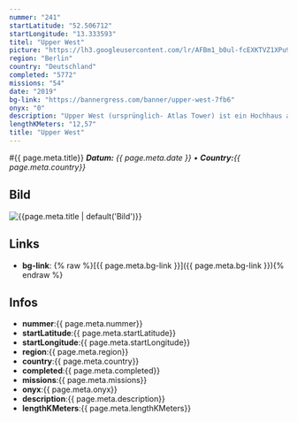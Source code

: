 ```yaml
---
nummer: "241"
startLatitude: "52.506712"
startLongitude: "13.333593"
titel: "Upper West"
picture: "https://lh3.googleusercontent.com/lr/AFBm1_b0ul-fcEXKTVZ1XPu9QtTdbANUHeU-2VTFn4ZZznty6lcHPJq1d3FRFSRUgGgNVS66ybKw6BznL7K3hY6bBC4NRAHqp9Xi8vyR0NaKpJkN4qdnOw_mUpKm4c5ZF0FUZ4Ncv3c6c_u7ghffu0zvwfuzDetuXsZOE2lH7yzpyvsjWTWOow3KVFcU8XN3_Ti2YDlctJp0JNSqamsbEzCMka3C9_N60wpf0b3L6xFiM451BHWhasZw20HCk-fGjhqkMufXhx2gFOPcsfhzxOawC3nYK0_NQudQCB8aZdSjx7RzdaXPgxE0F_0U9SOBb9yPFXwM9Sxa8cpA2gGi4dkH6etUquqNBd4gD6_TQ1Qsca1y30nwxVI-qKRaEKQDV38VjdpRwnZOEiPed9WkiBKzy6ljZtLVUI1YnriekPEF3r2LdMqLYWY0j_-Ebk6DlcBdllB66EMkenHCSLixRaEqHcXNiWGueTXZLV1EkPC2Y1eezaGGN4A8vlR14wofNKwOVRmTh7NSKSjE2W_TCccxwySC5hNG7Oq6VfPBMxcBRWIVFuHQ6h27tVJWKyoGwQERTLqWC7vdhqkZygAFH2Kz_9DwBxKvAVWpQnswHoytjnFCcHuXrfzvoSVY5_SPARjK7HCTwaLRfo1ApQ5MzX6ejwB03ymWxSgs18p07aA0eqZoNPHJm5ZFmezyYMO0ZbrpCj-0cqjIqsYsO4_47WNv2MDEBamMWHkeGWmEuIQakz17fMTXO8-ncvLLZUqn4oRJ_3vsZ2oX6mqnxOSX-qR0Vt-vTVvUhVn74NAWykoJ5gi5zWDzxynVyw4hRdRoU3ddpZUbr8OUfwp9DfqMr6t4wORksJvPr0E"
region: "Berlin"
country: "Deutschland"
completed: "5772"
missions: "54"
date: "2019"
bg-link: "https://bannergress.com/banner/upper-west-7fb6"
onyx: "0"
description: "Upper West (ursprünglich- Atlas Tower) ist ein Hochhaus am Breitscheidplatz in Berlin-Charlottenburg. Es bildet mit 119 Metern Höhe und 33 Etagen ein Bauensemble mit dem benachbarten Zoofenster."
lengthKMeters: "12,57"
title: "Upper West"
---
```


#{{ page.meta.title}}
_**Datum:** {{ page.meta.date }} • **Country:**{{ page.meta.country}}_

## Bild
![{{page.meta.title | default('Bild')}}]({{page.meta.picture}})

## Links
- **bg-link**: {% raw %}[{{ page.meta.bg-link }}]({{ page.meta.bg-link }}){% endraw %}

## Infos
- **nummer**:{{ page.meta.nummer}}
- **startLatitude**:{{ page.meta.startLatitude}}
- **startLongitude**:{{ page.meta.startLongitude}}
- **region**:{{ page.meta.region}}
- **country**:{{ page.meta.country}}
- **completed**:{{ page.meta.completed}}
- **missions**:{{ page.meta.missions}}
- **onyx**:{{ page.meta.onyx}}
- **description**:{{ page.meta.description}}
- **lengthKMeters**:{{ page.meta.lengthKMeters}}

